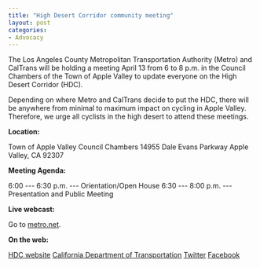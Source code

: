 ```yaml
---
title: "High Desert Corridor community meeting"
layout: post
categories:
- Advocacy
---
```


The Los Angeles County Metropolitan Transportation Authority (Metro) and CalTrans will be holding a meeting April 13 from 6 to 8 p.m. in the Council Chambers of the Town of Apple Valley to update everyone on the High Desert Corridor (HDC).

Depending on where Metro and CalTrans decide to put the HDC, there will be anywhere from minimal to maximum impact on cycling in Apple Valley. Therefore, we urge all cyclists in the high desert to attend these meetings.

**Location:**

Town of Apple Valley Council Chambers
14955 Dale Evans Parkway
Apple Valley, CA 92307

**Meeting Agenda:**

6:00 --- 6:30 p.m. --- Orientation/Open House
6:30 --- 8:00 p.m. --- Presentation and Public Meeting

**Live webcast:**

Go to [metro.net](https://www.metro.net).

**On the web:**

[HDC website](https://www.metro.net)
[California Department of Transportation](https://dot.ca.gov/dist07/)
[Twitter](https://twitter.com/#!/MetroHDC)
[Facebook](https://www.facebook.com/metrohdc)
